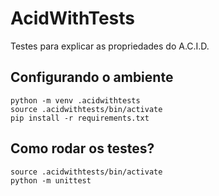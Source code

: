 # AcidWithTests

Testes para explicar as propriedades do A.C.I.D.

## Configurando o ambiente

```console
python -m venv .acidwithtests
source .acidwithtests/bin/activate
pip install -r requirements.txt
```

## Como rodar os testes?

```console
source .acidwithtests/bin/activate
python -m unittest
```
